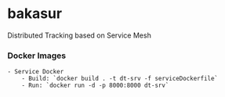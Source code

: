 # bakasur
Distributed Tracking based on Service Mesh 

### Docker Images
    - Service Docker
        - Build: `docker build . -t dt-srv -f serviceDockerfile`
        - Run: `docker run -d -p 8000:8000 dt-srv`
    
